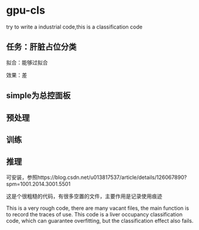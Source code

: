 # gpu-cls
try to write a industrial code,this is a classification code

任务：肝脏占位分类
---

拟合：能够过拟合

效果：差

simple为总控面板
---
预处理
---
训练
---
推理
---

可安装，参照https://blog.csdn.net/u013817537/article/details/126067890?spm=1001.2014.3001.5501

这是个很粗糙的代码，有很多空置的文件，主要作用是记录使用痕迹

This is a very rough code, there are many vacant files, the main function is to record the traces of use.
This code is a liver occupancy classification code, which can guarantee overfitting, but the classification effect also fails.

